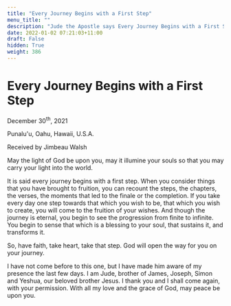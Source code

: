 ```yaml
---
title: "Every Journey Begins with a First Step"
menu_title: ""
description: "Jude the Apostle says Every Journey Begins with a First Step"
date: 2022-01-02 07:21:03+11:00
draft: False
hidden: True
weight: 386
---
```

# Every Journey Begins with a First Step  

December 30<sup>th</sup>, 2021 

Punalu'u, Oahu, Hawaii, U.S.A.

Received by Jimbeau Walsh   

May the light of God be upon you, may it illumine your souls so that you may carry your light into the world. 

It is said every journey begins with a first step. When you consider things that you have brought to fruition, you can recount the steps, the chapters, the verses, the moments that led to the finale or the completion. If you take every day one step towards that which you wish to be, that which you wish to create, you will come to the fruition of your wishes. And though the journey is eternal, you begin to see the progression from finite to infinite. You begin to sense that which is a blessing to your soul, that sustains it, and transforms it. 

So, have faith, take heart, take that step. God will open the way for you on your journey. 
   
I have not come before to this one, but I have made him aware of my presence the last few days. I am Jude, brother of James, Joseph, Simon and Yeshua, our beloved brother Jesus. I thank you and I shall come again, with your permission. With all my love and the grace of God, may peace be upon you.  